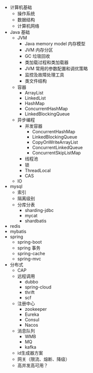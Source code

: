 * 计算机基础
    * 操作系统
    * 数据结构
    * 计算机网络
* Java 基础
    * JVM
        * Java memory model 内存模型
        * JVM 内存分区
        * GC 垃圾回收
        * 类加载过程和类加载器
        * JVM 常用的参数配置和调优策略
        * 监控及故障处理工具
        * 类文件结构
    * 容器
        * ArrayList
        * LinkedList
        * HashMap
        * ConcurrentHashMap
        * LinkedBlockingQueue
    * 异步编程
        * 并发容器
            * ConcurrentHashMap
            * LinkedBlockingQueue
            * CopyOnWriteArrayList
            * ConcurrentLinkedQueue
            * ConcurrentSkipListMap
        * 线程池
        * 锁
        * ThreadLocal
        * CAS
    * IO
* mysql
    * 索引
    * 隔离级别
    * 分库分表
        * sharding-jdbc
        * mycat
        * shardbatis
* redis
* mybatis
* spring
    * spring-boot
    * spring 事务
    * spring-cache
    * spring-mvc
* 分布式
    * CAP
    * 远程调用
        * dubbo
        * spring-cloud
        * thrift
        * scf
    * 注册中心
        * zookeeper
        * Eureka
        * Consul
        * Nacos
    * 消息队列
        * WMB
        * MQ
        * kafka
    * id生成器方案
    * 网关（限流、熔断、降级）
    * 高并发高可用？

       

      
      

